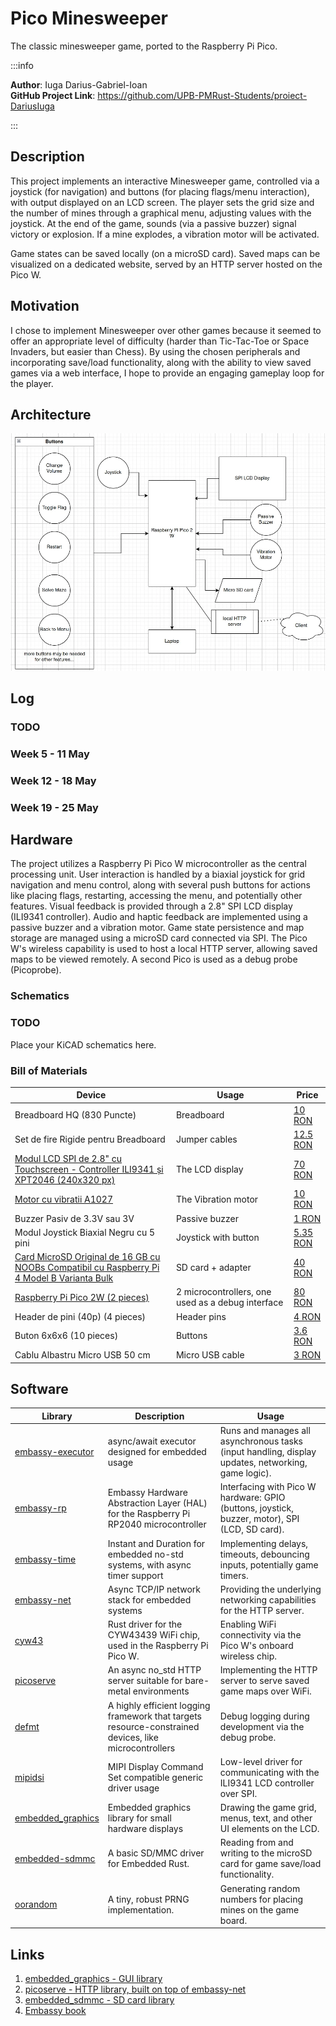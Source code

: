 # Pico Minesweeper

The classic minesweeper game, ported to the Raspberry Pi Pico.

:::info

**Author**: Iuga Darius-Gabriel-Ioan \
**GitHub Project Link**: https://github.com/UPB-PMRust-Students/proiect-DariusIuga

:::

## Description

This project implements an interactive Minesweeper game, controlled via a joystick (for navigation) and buttons (for placing flags/menu interaction), with output displayed on an LCD screen. The player sets the grid size and the number of mines through a graphical menu, adjusting values with the joystick. At the end of the game, sounds (via a passive buzzer) signal victory or explosion. If a mine explodes, a vibration motor will be activated.

Game states can be saved locally (on a microSD card). Saved maps can be visualized on a dedicated website, served by an HTTP server hosted on the Pico W.

## Motivation

I chose to implement Minesweeper over other games because it seemed to offer an appropriate level of difficulty (harder than Tic-Tac-Toe or Space Invaders, but easier than Chess). By using the chosen peripherals and incorporating save/load functionality, along with the ability to view saved games via a web interface, I hope to provide an engaging gameplay loop for the player.

## Architecture

![drawio_diagram](minesweeper_pico_diagram.webp)

## Log

### TODO

<!-- write your progress here every week -->

### Week 5 - 11 May

### Week 12 - 18 May

### Week 19 - 25 May

## Hardware

The project utilizes a Raspberry Pi Pico W microcontroller as the central processing unit. User interaction is handled by a biaxial joystick for grid navigation and menu control, along with several push buttons for actions like placing flags, restarting, accessing the menu, and potentially other features. Visual feedback is provided through a 2.8" SPI LCD display (ILI9341 controller). Audio and haptic feedback are implemented using a passive buzzer and a vibration motor. Game state persistence and map storage are managed using a microSD card connected via SPI. The Pico W's wireless capability is used to host a local HTTP server, allowing saved maps to be viewed remotely. A second Pico is used as a debug probe (Picoprobe).

### Schematics

### TODO

Place your KiCAD schematics here.

### Bill of Materials

<!-- Fill out this table with all the hardware components that you might need.

The format is
```
| [Device](link://to/device) | This is used ... | [price](link://to/store) |

```

-->

| Device                                                                                                                                                        | Usage                                             | Price                                                                                                                                                                                                                                                                           |
| ------------------------------------------------------------------------------------------------------------------------------------------------------------- | ------------------------------------------------- | ------------------------------------------------------------------------------------------------------------------------------------------------------------------------------------------------------------------------------------------------------------------------------- |
| Breadboard HQ (830 Puncte)                                                                                                                                    | Breadboard                                        | [10 RON](https://www.optimusdigital.ro/ro/prototipare-breadboard-uri/8-breadboard-830-points.html?search_query=breadboard+HQ+830&results=15)                                                                                                                                    |
| Set de fire Rigide pentru Breadboard                                                                                                                          | Jumper cables                                     | [12.5 RON](https://www.optimusdigital.ro/ro/fire-fire-nemufate/899-set-de-fire-pentru-breadboard-rigide.html?search_query=Set+de+fire+Rigide+pentru+Breadboard&results=1)                                                                                                       |
| [Modul LCD SPI de 2.8" cu Touchscreen - Controller ILI9341 și XPT2046 (240x320 px)](https://cdn-shop.adafruit.com/datasheets/ILI9341.pdf)                     | The LCD display                                   | [70 RON](https://www.optimusdigital.ro/ro/optoelectronice-lcd-uri/3544-modul-lcd-spi-de-28-cu-touchscreen-controller-ili9341-i-xpt2046-240x320-px.html?search_query=Modul+LCD+SPI+de+2.8%27%27+cu+Touchscreen+-+Controller+ILI9341+%C8%99i+XPT2046+%28240x320+px%29+&results=2) |
| [Motor cu vibratii A1027](https://buybestelectronic.com/part-image/15684/datasheet/15684.pdf)                                                                 | The Vibration motor                               | [10 RON](https://www.optimusdigital.ro/ro/motoare-motoare-cu-vibratii/86-motor-cu-vibratii-a1027.html?search_query=Motor+cu+vibratii+A1027&results=2)                                                                                                                           |
| Buzzer Pasiv de 3.3V sau 3V                                                                                                                                   | Passive buzzer                                    | [1 RON](https://www.optimusdigital.ro/ro/audio-buzzere/12247-buzzer-pasiv-de-33v-sau-3v.html?search_query=Buzzer+Pasiv+de+3.3V+sau+3V+&results=1)                                                                                                                               |
| Modul Joystick Biaxial Negru cu 5 pini                                                                                                                        | Joystick with button                              | [5.35 RON](https://www.optimusdigital.ro/ro/senzori-senzori-de-atingere/742-modul-joystick-ps2-biaxial-negru-cu-5-pini.html?search_query=+Modul+Joystick+Biaxial+Negru+cu+5+pini+&results=1)                                                                                    |
| [Card MicroSD Original de 16 GB cu NOOBs Compatibil cu Raspberry Pi 4 Model B Varianta Bulk](https://datasheets.raspberrypi.com/picow/pico-2-w-datasheet.pdf) | SD card + adapter                                 | [40 RON](https://www.optimusdigital.ro/ro/memorii/8678-card-microsd-original-de-16-gb-cu-noobs-compatibil-cu-raspberry-pi-4-model-b-varianta-bulk.html?search_query=+Card+MicroSD+Original+de+16+GB+cu+NOOBs+Compatibil+cu+Raspberry+Pi+4+Model+B+Varianta+Bulk+&results=2)     |
| [Raspberry Pi Pico 2W (2 pieces)](https://www.raspberrypi.com/documentation/microcontrollers/raspberry-pi-pico.html)                                          | 2 microcontrollers, one used as a debug interface | [80 RON](https://www.optimusdigital.ro/ro/placi-raspberry-pi/13327-raspberry-pi-pico-2-w.html?search_query=+Raspberry+Pi+Pico+2W+&results=26)                                                                                                                                   |
| Header de pini (40p) (4 pieces)                                                                                                                               | Header pins                                       | [4 RON](https://www.optimusdigital.ro/ro/componente-electronice-headere-de-pini/85-header-de-pini.html?search_query=+Header+de+pini+%2840p%29+&results=22)                                                                                                                      |
| Buton 6x6x6 (10 pieces)                                                                                                                                       | Buttons                                           | [3.6 RON](https://www.optimusdigital.ro/ro/butoane-i-comutatoare/1119-buton-6x6x6.html?search_query=+Buton+6x6x6+&results=1)                                                                                                                                                    |
| Cablu Albastru Micro USB 50 cm                                                                                                                                | Micro USB cable                                   | [3 RON](https://www.optimusdigital.ro/ro/cabluri-cabluri-usb/4576-cablu-albastru-micro-usb-50-cm.html?search_query=+Cablu+Albastru+Micro+USB+50+cm+&results=5)                                                                                                                  |

## Software

| Library                                                                        | Description                                                                                           | Usage                                                                                              |
| ------------------------------------------------------------------------------ | ----------------------------------------------------------------------------------------------------- | -------------------------------------------------------------------------------------------------- |
| [embassy-executor](https://github.com/embassy-rs/embassy)                      | async/await executor designed for embedded usage                                                      | Runs and manages all asynchronous tasks (input handling, display updates, networking, game logic). |
| [embassy-rp](https://github.com/embassy-rs/embassy)                            | Embassy Hardware Abstraction Layer (HAL) for the Raspberry Pi RP2040 microcontroller                  | Interfacing with Pico W hardware: GPIO (buttons, joystick, buzzer, motor), SPI (LCD, SD card).     |
| [embassy-time](https://github.com/embassy-rs/embassy)                          | Instant and Duration for embedded no-std systems, with async timer support                            | Implementing delays, timeouts, debouncing inputs, potentially game timers.                         |
| [embassy-net](https://github.com/embassy-rs/embassy)                           | Async TCP/IP network stack for embedded systems                                                       | Providing the underlying networking capabilities for the HTTP server.                              |
| [cyw43](https://github.com/embassy-rs/embassy)                                 | Rust driver for the CYW43439 WiFi chip, used in the Raspberry Pi Pico W.                              | Enabling WiFi connectivity via the Pico W's onboard wireless chip.                                 |
| [picoserve](https://github.com/sammhicks/picoserve)                            | An async no_std HTTP server suitable for bare-metal environments                                      | Implementing the HTTP server to serve saved game maps over WiFi.                                   |
| [defmt](https://github.com/knurling-rs/defmt)                                  | A highly efficient logging framework that targets resource-constrained devices, like microcontrollers | Debug logging during development via the debug probe.                                              |
| [mipidsi](https://github.com/almindor/mipidsi)                                 | MIPI Display Command Set compatible generic driver usage                                              | Low-level driver for communicating with the ILI9341 LCD controller over SPI.                       |
| [embedded_graphics](https://github.com/embedded-graphics/embedded-graphics)    | Embedded graphics library for small hardware displays                                                 | Drawing the game grid, menus, text, and other UI elements on the LCD.                              |
| [embedded-sdmmc](https://github.com/rust-embedded-community/embedded-sdmmc-rs) | A basic SD/MMC driver for Embedded Rust.                                                              | Reading from and writing to the microSD card for game save/load functionality.                     |
| [oorandom](https://hg.sr.ht/~icefox/oorandom)                                  | A tiny, robust PRNG implementation.                                                                   | Generating random numbers for placing mines on the game board.                                     |

## Links

<!-- Add a few links that inspired you and that you think you will use for your project -->

1. [embedded_graphics - GUI library](https://docs.rs/embedded-graphics/latest/embedded_graphics/)
2. [picoserve - HTTP library, built on top of embassy-net](https://docs.rs/picoserve/latest/picoserve/)
3. [embedded_sdmmc - SD card library](https://docs.rs/embedded-sdmmc/0.8.1/embedded_sdmmc/)
4. [Embassy book](https://embassy.dev/book/)
